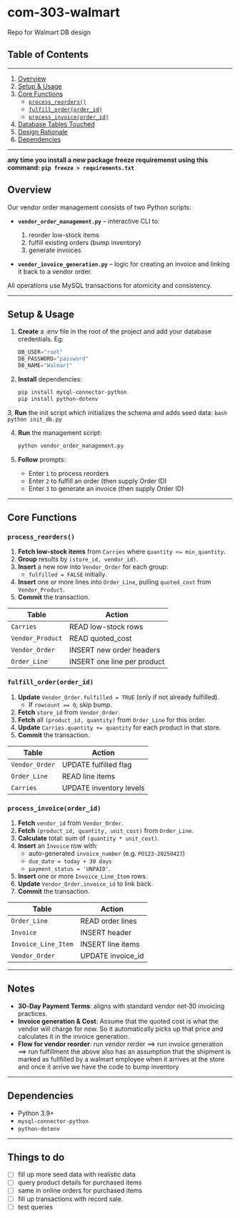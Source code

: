 # com-303-walmart
Repo for Walmart DB design

## Table of Contents
---
1. [Overview](#overview)
2. [Setup & Usage](#setup--usage)
3. [Core Functions](#core-functions)
   - [`process_reorders()`](#process_reorders)
   - [`fulfill_order(order_id)`](#fulfill_orderorder_id)
   - [`process_invoice(order_id)`](#process_invoiceorder_id)
4. [Database Tables Touched](#database-tables-touched)
5. [Design Rationale](#design-rationale)
6. [Dependencies](#dependencies)
---
**any time you install a new package freeze requiremenst using this command: `pip freeze > requirements.txt`**

## Overview

Our vendor order management consists of two Python scripts:

- **`vendor_order_management.py`** – interactive CLI to:
  1. reorder low-stock items
  2. fulfill existing orders (bump inventory)
  3. generate invoices

- **`vendor_invoice_generation.py`** – logic for creating an invoice and linking it back to a vendor order.

All operations use MySQL transactions for atomicity and consistency.

---

## Setup & Usage

1. **Create** a .env file in the root of the project and add your database credentials. Eg:
    ```python
    DB_USER="root"
    DB_PASSWORD="password"
    DB_NAME="Walmart"
    ```
    
2. **Install** dependencies:
   ```bash
   pip install mysql-connector-python
   pip install python-dotenv
   ```

3, **Run** the init script which initializes the schema and adds seed data:
    ```bash
    python init_db.py
    ```

4. **Run** the management script:
   ```bash
   python vendor_order_management.py
   ```

5. **Follow** prompts:
   - Enter `1` to process reorders
   - Enter `2` to fulfill an order (then supply Order ID)
   - Enter `3` to generate an invoice (then supply Order ID)

---

## Core Functions

### `process_reorders()`

1. **Fetch low‐stock items** from `Carries` where `quantity <= min_quantity`.
2. **Group** results by `(store_id, vendor_id)`.
3. **Insert** a new row into `Vendor_Order` for each group:
   - `fulfilled = FALSE` initially.
4. **Insert** one or more lines into `Order_Line`, pulling `quoted_cost` from `Vendor_Product`.
5. **Commit** the transaction.

| Table | Action |
|-------|--------|
| `Carries` | READ low-stock rows |
| `Vendor_Product` | READ quoted_cost |
| `Vendor_Order` | INSERT new order headers |
| `Order_Line` | INSERT one line per product |

### `fulfill_order(order_id)`

1. **Update** `Vendor_Order.fulfilled = TRUE` (only if not already fulfilled).
   - If `rowcount == 0`, skip bump.
2. **Fetch** `store_id` from `Vendor_Order`.
3. **Fetch** all `(product_id, quantity)` from `Order_Line` for this order.
4. **Update** `Carries.quantity += quantity` for each product in that store.
5. **Commit** the transaction.

| Table | Action |
|-------|--------|
| `Vendor_Order` | UPDATE fulfilled flag |
| `Order_Line` | READ line items |
| `Carries` | UPDATE inventory levels |

### `process_invoice(order_id)`

1. **Fetch** `vendor_id` from `Vendor_Order`.
2. **Fetch** `(product_id, quantity, unit_cost)` from `Order_Line`.
3. **Calculate** total: sum of `(quantity * unit_cost)`.
4. **Insert** an `Invoice` row with:
   - auto-generated `invoice_number` (e.g. `PO123-20250427`)
   - `due_date = today + 30 days`
   - `payment_status = 'UNPAID'`.
5. **Insert** one or more `Invoice_Line_Item` rows.
6. **Update** `Vendor_Order.invoice_id` to link back.
7. **Commit** the transaction.

| Table | Action |
|-------|--------|
| `Order_Line` | READ order lines |
| `Invoice` | INSERT header |
| `Invoice_Line_Item` | INSERT line items |
| `Vendor_Order` | UPDATE invoice_id |

---

## Notes 
- **30‑Day Payment Terms**: aligns with standard vendor net‑30 invoicing practices.
- **Invoice generation & Cost**: Assume that the quoted cost is what the  vendor will charge for now. So it automatically picks up that price and calculates it in the invoice generation.
- **Flow for vendor reorder**: run vendor rerder ==> run invoice generation ==> run fulfillment
the above also has an assumption that the shipment is marked as fullfilled by a walmart employee when it arrives at the store and once it arrive we have the code to bump inventory

---

## Dependencies

- Python 3.9+
- `mysql-connector-python`
- `python-dotenv`

---

## Things to do
- [ ] fill up more seed data with realistic data
- [ ] query product details for purchased items
- [ ] same in online orders for purchased items
- [ ] fill up transactions with record sale.
- [ ] test queries
